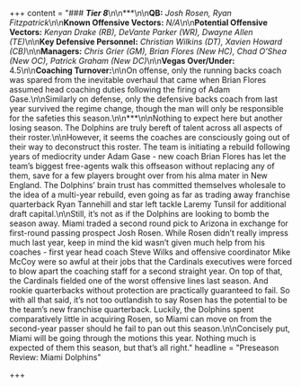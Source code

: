 +++
content = "### **_Tier 8_**\n\n***\n\n**QB:** _Josh Rosen, Ryan Fitzpatrick_\n\n**Known Offensive Vectors:** _N/A_\n\n**Potential Offensive Vectors:** _Kenyan Drake (RB), DeVante Parker (WR), Dwayne Allen (TE)_\n\n**Key Defensive Personnel:** _Christian Wilkins (DT), Xavien Howard (CB)_\n\n**Managers:** _Chris Grier (GM), Brian Flores (New HC), Chad O’Shea (New OC), Patrick Graham (New DC)_\n\n**Vegas Over/Under:** 4.5\n\n**Coaching Turnover:**\n\nOn offense, only the running backs coach was spared from the inevitable overhaul that came when Brian Flores assumed head coaching duties following the firing of Adam Gase.\n\nSimilarly on defense, only the defensive backs coach from last year survived the regime change, though the man will only be responsible for the safeties this season.\n\n***\n\nNothing to expect here but another losing season. The Dolphins are truly bereft of talent across all aspects of their roster.\n\nHowever, it seems the coaches are consciously going out of their way to deconstruct this roster. The team is initiating a rebuild following years of mediocrity under Adam Gase - new coach Brian Flores has let the team’s biggest free-agents walk this offseason without replacing any of them, save for a few players brought over from his alma mater in New England. The Dolphins’ brain trust has committed themselves wholesale to the idea of a multi-year rebuild, even going as far as trading away franchise quarterback Ryan Tannehill and star left tackle Laremy Tunsil for additional draft capital.\n\nStill, it’s not as if the Dolphins are looking to bomb the season away. Miami traded a second round pick to Arizona in exchange for first-round passing prospect Josh Rosen. While Rosen didn’t really impress much last year, keep in mind the kid wasn’t given much help from his coaches - first year head coach Steve Wilks and offensive coordinator Mike McCoy were so awful at their jobs that the Cardinals executives were forced to blow apart the coaching staff for a second straight year. On top of that, the Cardinals fielded one of the worst offensive lines last season. And rookie quarterbacks without protection are practically guaranteed to fail. So with all that said, it’s not too outlandish to say Rosen has the potential to be the team’s new franchise quarterback. Luckily, the Dolphins spent comparatively little in acquiring Rosen, so Miami can move on from the second-year passer should he fail to pan out this season.\n\nConcisely put, Miami will be going through the motions this year. Nothing much is expected of them this season, but that’s all right."
headline = "Preseason Review: Miami Dolphins"

+++
